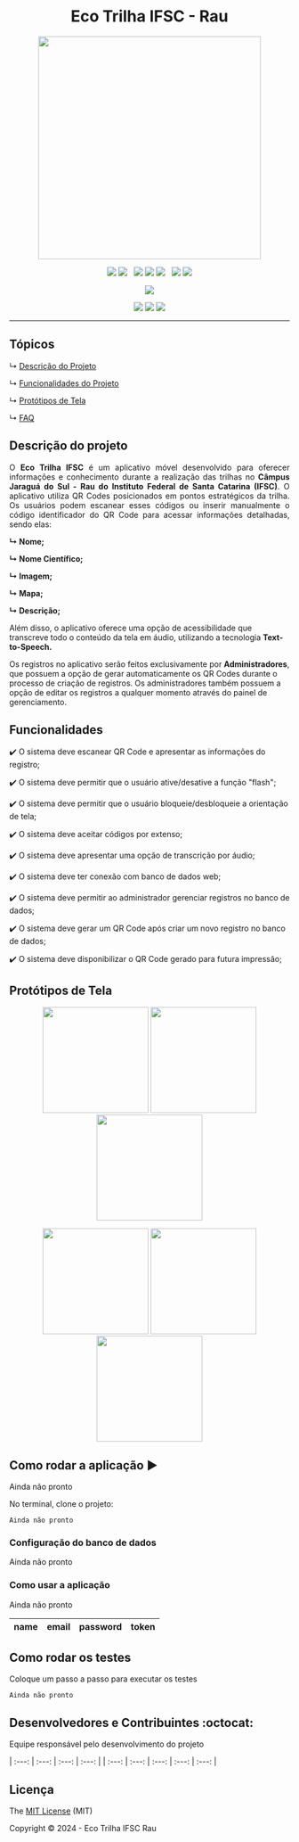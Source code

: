 <h1 align="center">Eco Trilha IFSC - Rau</h1>

<p align="center">
  <img src="https://github.com/Megwazi/assets/blob/main/Design%20sem%20nome.png" width=400 />
<p/>
  
<p align="center">
  <img src="https://img.shields.io/badge/OpenJDK-ED8B00?style=for-the-badge&logo=openjdk&logoColor=white"/>
  <img src="https://img.shields.io/badge/firebase-ffca28?style=for-the-badge&logo=firebase&logoColor=black"/>
  &nbsp;
  <img src="https://img.shields.io/badge/JavaScript-323330?style=for-the-badge&logo=javascript&logoColor=F7DF1E"/>
  <img src="https://img.shields.io/badge/PHP-777BB4?style=for-the-badge&logo=php&logoColor=white"/>
  <img src="https://img.shields.io/badge/HTML5-E34F26?style=for-the-badge&logo=html5&logoColor=white"/>
  &nbsp;
  <img src="https://img.shields.io/badge/Figma-F24E1E?style=for-the-badge&logo=figma&logoColor=white"/>
  <img src="https://img.shields.io/badge/Android_Studio-3DDC84?style=for-the-badge&logo=android-studio&logoColor=white"/>
</p>

<p align="center">
  <img src="https://img.shields.io/badge/Android-3DDC84?style=for-the-badge&logo=android&logoColor=white"/>
  <!-- IOS Removido temporariamente <img src="https://img.shields.io/badge/iOS-000000?style=for-the-badge&logo=ios&logoColor=white"/>-->
</p>

<p align="center">
  <img src="https://img.shields.io/badge/17%25-%2334A853?style=for-the-badge&label=Progresso&labelColor=black"/>
  <img src="https://img.shields.io/badge/3-%2334A853?style=for-the-badge&label=Colaboradores&labelColor=black"/>
  <img src="https://img.shields.io/github/last-commit/hakkita/EcoTrilhaIFSC?style=for-the-badge&labelColor=black&color=%2334A853"/>
</p>
<hr>

## Tópicos 

↳ [Descrição do Projeto](#descrição-do-projeto)

↳ [Funcionalidades do Projeto](#funcionalidades)

↳ [Protótipos de Tela](#protótipos-de-tela)

↳ [FAQ](#faq)

## Descrição do projeto 

<p align="justify">
 O <b>Eco Trilha IFSC</b> é um aplicativo móvel desenvolvido para oferecer informações e conhecimento durante a realização das trilhas no <b>Câmpus Jaraguá do Sul - Rau do Instituto Federal de Santa Catarina (IFSC)</b>. O aplicativo utiliza QR Codes posicionados em pontos estratégicos da trilha. Os usuários podem escanear esses códigos ou inserir manualmente o código identificador do QR Code para acessar informações detalhadas, sendo elas: 
<b>
  
  ↳ Nome; 
  
  ↳ Nome Científico;
  
  ↳ Imagem;
  
  ↳ Mapa;
  
  ↳ Descrição;
</b>

Além disso, o aplicativo oferece uma opção de acessibilidade que transcreve todo o conteúdo da tela em áudio, utilizando a tecnologia <b>Text-to-Speech.</b>

Os registros no aplicativo serão feitos exclusivamente por <b>Administradores</b>, que possuem a opção de gerar automaticamente os QR Codes durante o processo de criação de registros. Os administradores também possuem a opção de editar os registros a qualquer momento através do painel de gerenciamento.
</p>

## Funcionalidades

:heavy_check_mark: O sistema deve escanear QR Code e apresentar as informações do registro;  

:heavy_check_mark: O sistema deve permitir que o usuário ative/desative a função "flash";

:heavy_check_mark: O sistema deve permitir que o usuário bloqueie/desbloqueie a orientação de tela;

:heavy_check_mark: O sistema deve aceitar códigos por extenso; 

:heavy_check_mark: O sistema deve apresentar uma opção de transcrição por áudio;

:heavy_check_mark: O sistema deve ter conexão com banco de dados web;

:heavy_check_mark: O sistema deve permitir ao administrador gerenciar registros no banco de dados;

:heavy_check_mark: O sistema deve gerar um QR Code após criar um novo registro no banco de dados;

:heavy_check_mark: O sistema deve disponibilizar o QR Code gerado para futura impressão;


## Protótipos de Tela
<p float="left" align="center">
<img src="https://github.com/Megwazi/assets/blob/main/1.png" width=190 />
<img src="https://github.com/Megwazi/assets/blob/main/2.png" width=190 />
<img src="https://github.com/Megwazi/assets/blob/main/3.png" width=190 />
</p>

<p float="left" align="center">
<img src="https://github.com/Megwazi/assets/blob/main/5.png" width=190 />
<img src="https://github.com/Megwazi/assets/blob/main/7.png" width=190 />
<img src="https://github.com/Megwazi/assets/blob/main/8.png" width=190 />
</p>

## Como rodar a aplicação :arrow_forward:
Ainda não pronto

No terminal, clone o projeto: 

```
Ainda não pronto
```

### Configuração do banco de dados

Ainda não pronto


### Como usar a aplicação

Ainda não pronto

|name|email|password|token|
| -------- |-------- |-------- |-------- |


## Como rodar os testes

Coloque um passo a passo para executar os testes

```
Ainda não pronto
```

## Desenvolvedores e Contribuintes :octocat:

Equipe responsável pelo desenvolvimento do projeto

| :---: | :---: | :---: | :---: |
| :---: | :---: | :---: | :---: | :---: |

## Licença 

The [MIT License]() (MIT)

Copyright :copyright: 2024 - Eco Trilha IFSC Rau
